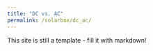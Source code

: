 ```yaml
---
title: "DC vs. AC"
permalink: /solarbox/dc_ac/
---
```


This site is still a template - fill it with markdown!
